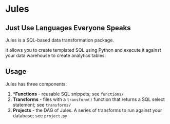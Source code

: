 # Jules
## Just Use Languages Everyone Speaks

Jules is a SQL-based data transformation package.

It allows you to create templated SQL using Python and execute it against your data warehouse to create analytics tables. 

## Usage
Jules has three components:
1. ***Functions** - reusable SQL snippets; see `functions/`
2. **Transforms** - files with a `transform()` function that returns a SQL select statement; see `transforms/`
3. **Projects** - the DAG of Jules. A series of transforms to run against your database; see `project.py`